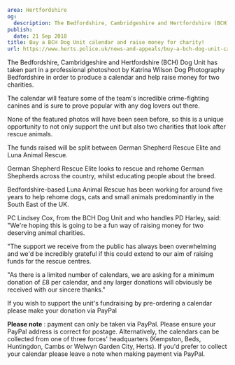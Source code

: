 ```yaml
area: Hertfordshire
og:
  description: The Bedfordshire, Cambridgeshire and Hertfordshire (BCH) Dog Unit has taken part in a professional photoshoot by Katrina Wilson Dog Photography Bedfordshire in order to produce a calendar and help raise money for two charities
publish:
  date: 21 Sep 2018
title: Buy a BCH Dog Unit calendar and raise money for charity!
url: https://www.herts.police.uk/news-and-appeals/buy-a-bch-dog-unit-calendar-and-raise-money-for-charity-ALL
```

The Bedfordshire, Cambridgeshire and Hertfordshire (BCH) Dog Unit has taken part in a professional photoshoot by Katrina Wilson Dog Photography Bedfordshire in order to produce a calendar and help raise money for two charities.

The calendar will feature some of the team's incredible crime-fighting canines and is sure to prove popular with any dog lovers out there.

None of the featured photos will have been seen before, so this is a unique opportunity to not only support the unit but also two charities that look after rescue animals.

The funds raised will be split between German Shepherd Rescue Elite and Luna Animal Rescue.

German Shepherd Rescue Elite looks to rescue and rehome German Shepherds across the country, whilst educating people about the breed.

Bedfordshire-based Luna Animal Rescue has been working for around five years to help rehome dogs, cats and small animals predominantly in the South East of the UK.

PC Lindsey Cox, from the BCH Dog Unit and who handles PD Harley, said: "We're hoping this is going to be a fun way of raising money for two deserving animal charities.

"The support we receive from the public has always been overwhelming and we'd be incredibly grateful if this could extend to our aim of raising funds for the rescue centres.

"As there is a limited number of calendars, we are asking for a minimum donation of £8 per calendar, and any larger donations will obviously be received with our sincere thanks."

If you wish to support the unit's fundraising by pre-ordering a calendar please make your donation via PayPal

**Please note** : payment can only be taken via PayPal. Please ensure your PayPal address is correct for postage. Alternatively, the calendars can be collected from one of three forces' headquarters (Kempston, Beds, Huntingdon, Cambs or Welwyn Garden City, Herts). If you'd prefer to collect your calendar please leave a note when making payment via PayPal.
